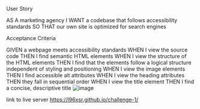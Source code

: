 User Story

AS A marketing agency
I WANT a codebase that follows accessibility standards
SO THAT our own site is optimized for search engines


Acceptance Criteria

GIVEN a webpage meets accessibility standards
WHEN I view the source code
THEN I find semantic HTML elements
WHEN I view the structure of the HTML elements
THEN I find that the elements follow a logical structure independent of styling and positioning
WHEN I view the image elements
THEN I find accessible alt attributes
WHEN I view the heading attributes
THEN they fall in sequential order
WHEN I view the title element
THEN I find a concise, descriptive title
![image](https://user-images.githubusercontent.com/103383532/176069780-021a4ef0-44d9-4379-919f-9558ea1649ac.png)


link to live server 
https://l96xsr.github.io/challenge-1/
